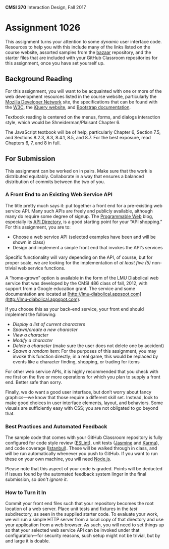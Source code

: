 **CMSI 370** Interaction Design, Fall 2017

# Assignment 1026

This assignment turns your attention to some _dynamic_ user interface code. Resources to help you with this include many of the links listed on the course website, assorted samples from the [bazaar](https://github.com/dondi/bazaar) repository, and the starter files that are included with your GitHub Classroom repositories for this assignment, once you have set yourself up.

## Background Reading
For this assignment, you will want to be acquainted with one or more of the web development resources listed in the course website, particularly the [Mozilla Developer Network](https://developer.mozilla.org) site, the specifications that can be found with the [W3C](https://www.w3.org/TR/html5/), the [jQuery website](http://jquery.com), and [Bootstrap documentation](http://getbootstrap.com).

Textbook reading is centered on the menus, forms, and dialogs interaction style, which would be Shneiderman/Plaisant Chapter 6.

The JavaScript textbook will be of help, particularly Chapter 6, Section 7.5, and Sections 8.2.3, 8.3, 8.4.1, 8.5, and 8.7. For the best exposure, read Chapters 6, 7, and 8 in full.

## For Submission
This assignment can be worked on in pairs. Make sure that the work is distributed equitably. Collaborate in a way that ensures a balanced distribution of commits between the two of you.

### A Front End to an Existing Web Service API
The title pretty much says it: put together a front end for a pre-existing web service API. Many such APIs are freely and publicly available, although many do require some degree of signup. The [Programmable Web](http://www.programmableweb.com) blog, especially its [API Directory](http://www.programmableweb.com/category/all/apis), is a good starting point for your “API shopping.” For this assignment, you are to:

- Choose a web service API (selected examples have been and will be shown in class)
- Design and implement a simple front end that invokes the API’s services

Specific functionality will vary depending on the API, of course, but for proper scale, we are looking for the implementation of _at least five (5)_ non-trivial web service functions.

A “home-grown” option is available in the form of the LMU Diabolical web service that was developed by the CMSI 486 class of fall, 2012, with support from a Google education grant. The service and some documentation are located at [http://lmu-diabolical.appspot.com](http://lmu-diabolical.appspot.com).

If you choose this as your back-end service, your front end should implement the following:

- _Display a list of current characters_
- _Spawn/create a new character_
- _View a character_
- _Modify a character_
- _Delete a character_ (make sure the user does not delete one by accident)
- _Spawn a random item_: For the purposes of this assignment, you may invoke this function directly; in a real game, this would be replaced by events like a character finding, shopping, or trading for items

For other web service APIs, it is highly recommended that you check with me first on the five or more operations for which you plan to supply a front end. Better safe than sorry.

Finally, we do want a good user interface, but don’t worry about fancy graphics—we know that those require a different skill set. Instead, look to make good choices in user interface elements, layout, and behaviors. Some visuals are sufficiently easy with CSS; you are not obligated to go beyond that.

### Best Practices and Automated Feedback
The sample code that comes with your GitHub Classroom repository is fully configured for code style review ([ESLint](http://eslint.org)), unit tests ([Jasmine](http://jasmine.github.io) and [Karma](https://karma-runner.github.io)), and code coverage ([Istanbul](https://github.com/gotwarlost/istanbul)). These will be walked through in class, and will be run automatically whenever you push to GitHub. If you want to run these on your own machine, you will need [Node.js](https://nodejs.org).

Please note that this aspect of your code _is_ graded. Points will be deducted if issues found by the automated feedback system linger in the final submission, so _don’t ignore it_.

### How to Turn it In
Commit your front end files such that your repository becomes the root location of a web server. Place unit tests and fixtures in the _test_ subdirectory, as seen in the supplied starter code. To evaluate your work, we will run a simple HTTP server from a local copy of that directory and use your application from a web browser. As such, you will need to set things up so that your selected web service API can be invoked under that configuration—for security reasons, such setup might not be trivial, but by and large it is doable.
